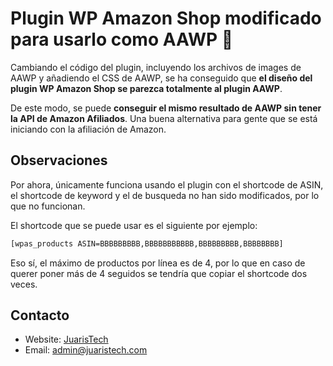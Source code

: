 ﻿# Plugin WP Amazon Shop modificado para usarlo como AAWP 🛒

Cambiando el código del plugin, incluyendo los archivos de images de AAWP y añadiendo el CSS de AAWP, se ha conseguido que **el diseño del plugin WP Amazon Shop se parezca totalmente al plugin AAWP**.

De este modo, se puede **conseguir el mismo resultado de AAWP sin tener la API de Amazon Afiliados**. Una buena alternativa para gente que se está iniciando con la afiliación de Amazon.

## Observaciones
Por ahora, únicamente funciona usando el plugin con el shortcode de ASIN, el shortcode de keyword y el de busqueda no han sido modificados, por lo que no funcionan.

El shortcode que se puede usar es el siguiente por ejemplo:

```bash
[wpas_products ASIN=BBBBBBBBB,BBBBBBBBBBB,BBBBBBBBB,BBBBBBBB]
```

Eso sí, el máximo de productos por línea es de 4, por lo que en caso de querer poner más de 4 seguidos se tendría que copiar el shortcode dos veces.

## Contacto

- Website: [JuarisTech](https://juaristech.com/)
- Email: admin@juaristech.com